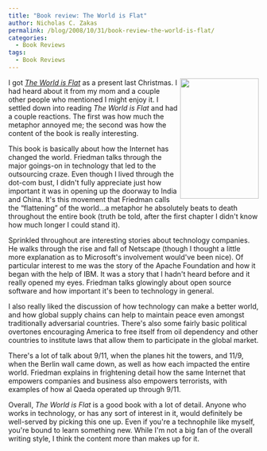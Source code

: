 ```yaml
---
title: "Book review: The World is Flat"
author: Nicholas C. Zakas
permalink: /blog/2008/10/31/book-review-the-world-is-flat/
categories:
  - Book Reviews
tags:
  - Book Reviews
---
```

[<img title="The World is Flat" src="/images/posts/2008/10/world_is_flat.png" border="0" alt="" width="158" height="242" align="right" />][1] I got [<cite>The World is Flat</cite>][1] as a present last Christmas. I had heard about it from my mom and a couple other people who mentioned I might enjoy it. I settled down into reading <cite>The World is Flat</cite> and had a couple reactions. The first was how much the metaphor annoyed me; the second was how the content of the book is really interesting.

This book is basically about how the Internet has changed the world. Friedman talks through the major goings-on in technology that led to the outsourcing craze. Even though I lived through the dot-com bust, I didn't fully appreciate just how important it was in opening up the doorway to India and China. It's this movement that Friedman calls the &#8220;flattening&#8221; of the world&#8230;a metaphor he absolutely beats to death throughout the entire book (truth be told, after the first chapter I didn't know how much longer I could stand it).

Sprinkled throughout are interesting stories about technology companies. He walks through the rise and fall of Netscape (though I thought a little more explanation as to Microsoft's involvement would've been nice). Of particular interest to me was the story of the Apache Foundation and how it began with the help of IBM. It was a story that I hadn't heard before and it really opened my eyes. Friedman talks glowingly about open source software and how important it's been to technology in general.

I also really liked the discussion of how technology can make a better world, and how global supply chains can help to maintain peace even amongst traditionally adversarial countries. There's also some fairly basic political overtones encouraging America to free itself from oil dependency and other countries to institute laws that allow them to participate in the global market.

There's a lot of talk about 9/11, when the planes hit the towers, and 11/9, when the Berlin wall came down, as well as how each impacted the entire world. Friedman explains in frightening detail how the same Internet that empowers companies and business also empowers terrorists, with examples of how al Qaeda operated up through 9/11.

Overall, <cite>The World is Flat</cite> is a good book with a lot of detail. Anyone who works in technology, or has any sort of interest in it, would definitely be well-served by picking this one up. Even if you're a technophile like myself, you're bound to learn something new. While I'm not a big fan of the overall writing style, I think the content more than makes up for it.

 [1]: http://www.amazon.com/gp/product/0312425074?ie=UTF8&tag=nczonline-20&linkCode=as2&camp=1789&creative=390957&creativeASIN=0312425074
